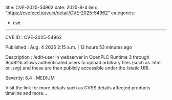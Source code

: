  
title: CVE-2025-54962
date: 2025-8-4
lien: "https://cvefeed.io/vuln/detail/CVE-2025-54962"
categories:
  - cve
---

CVE ID : CVE-2025-54962

Published :  Aug. 4
2025
2:15 a.m. | 12 hours
53 minutes ago

Description : /edit-user in webserver in OpenPLC Runtime 3 through 9cd8f1b allows authenticated users to upload arbitrary files (such as .html or .svg)
and these are then publicly accessible under the /static URI.

Severity: 6.4 | MEDIUM

Visit the link for more details
such as CVSS details
affected products
timeline
and more...
